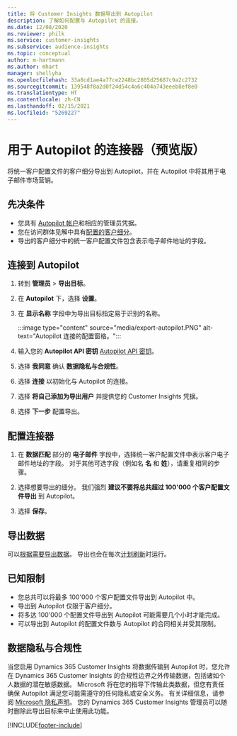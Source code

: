 ```yaml
---
title: 将 Customer Insights 数据导出到 Autopilot
description: 了解如何配置与 Autopilot 的连接。
ms.date: 12/08/2020
ms.reviewer: philk
ms.service: customer-insights
ms.subservice: audience-insights
ms.topic: conceptual
author: m-hartmann
ms.author: mhart
manager: shellyha
ms.openlocfilehash: 33a8cd1ae4a77ce2248bc2805d25687c9a2c2732
ms.sourcegitcommit: 139548f8a2d0f24d54c4a6c404a743eeeb8ef8e0
ms.translationtype: HT
ms.contentlocale: zh-CN
ms.lasthandoff: 02/15/2021
ms.locfileid: "5269227"
---
```

# <a name="connector-for-autopilot-preview"></a>用于 Autopilot 的连接器（预览版）

将统一客户配置文件的客户细分导出到 Autopilot，并在 Autopilot 中将其用于电子邮件市场营销。 

## <a name="prerequisites"></a>先决条件

-   您具有 [Autopilot 帐户](https://www.autopilothq.com/)和相应的管理员凭据。
-   您在访问群体见解中具有[配置的客户细分](segments.md)。
-   导出的客户细分中的统一客户配置文件包含表示电子邮件地址的字段。

## <a name="connect-to-autopilot"></a>连接到 Autopilot

1. 转到 **管理员** > **导出目标**。

1. 在 **Autopilot** 下，选择 **设置**。

1. 在 **显示名称** 字段中为导出目标指定易于识别的名称。

   :::image type="content" source="media/export-autopilot.PNG" alt-text="Autopilot 连接的配置窗格。":::

1. 输入您的 **Autopilot API 密钥** [Autopilot API 密钥](https://autopilot.docs.apiary.io/#)。

1. 选择 **我同意** 确认 **数据隐私与合规性**。

1. 选择 **连接** 以初始化与 Autopilot 的连接。

1. 选择 **将自己添加为导出用户** 并提供您的 Customer Insights 凭据。

1. 选择 **下一步** 配置导出。

## <a name="configure-the-connector"></a>配置连接器

1. 在 **数据匹配** 部分的 **电子邮件** 字段中，选择统一客户配置文件中表示客户电子邮件地址的字段。 对于其他可选字段（例如名 **名** 和 **姓**），请重复相同的步骤。

1. 选择想要导出的细分。 我们强烈 **建议不要将总共超过 100'000 个客户配置文件导出** 到 Autopilot。 

1. 选择 **保存**。

## <a name="export-the-data"></a>导出数据

可以[根据需要导出数据](export-destinations.md)。 导出也会在每次[计划刷新](system.md#schedule-tab)时运行。

## <a name="known-limitations"></a>已知限制

- 您总共可以将最多 100'000 个客户配置文件导出到 Autopilot 中。
- 导出到 Autopilot 仅限于客户细分。
- 将多达 100'000 个配置文件导出到 Autopilot 可能需要几个小时才能完成。 
- 可以导出到 Autopilot 的配置文件数与 Autopilot 的合同相关并受其限制。

## <a name="data-privacy-and-compliance"></a>数据隐私与合规性

当您启用 Dynamics 365 Customer Insights 将数据传输到 Autopilot 时，您允许在 Dynamics 365 Customer Insights 的合规性边界之外传输数据，包括诸如个人数据的潜在敏感数据。 Microsoft 将在您的指导下传输此类数据，但您有责任确保 Autopilot 满足您可能需遵守的任何隐私或安全义务。 有关详细信息，请参阅 [Microsoft 隐私声明](https://go.microsoft.com/fwlink/?linkid=396732)。
您的 Dynamics 365 Customer Insights 管理员可以随时删除此导出目标来中止使用此功能。


[!INCLUDE[footer-include](../includes/footer-banner.md)]